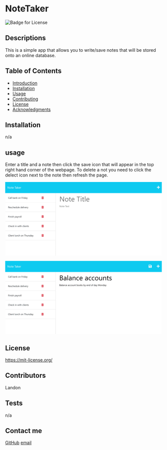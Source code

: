 # NoteTaker
  ![Badge for License](https://shields.io/badge/license-MIT-purple.svg)
  ## Descriptions
  This is a simple app that allows you to write/save notes that will be stored onto an online database.

  ## Table of Contents
*  [Introduction](#introduction)
*  [Installation](#installation)
*  [Usage](#usage)
*  [Contributing](#contributors)
*  [License](#license)
*  [Acknowledgments](#acknowledgments)

## Installation
n/a

## usage
Enter a title and a note then click the save icon that will appear in the top right hand corner of the webpage. To delete a not you need to click the delect icon next to the note then refresh the page.

![Existing notes are listed in the left-hand column with empty fields on the right-hand side for the new note’s title and text.](./Assets/11-express-homework-demo-01.png)

![Note titled “Balance accounts” reads, “Balance account books by end of day Monday,” with other notes listed on the left.](./Assets/11-express-homework-demo-02.png)

## License

https://mit-license.org/

## Contributors


Landon

## Tests

n/a

## Contact me
[GitHub](https.github.com/KingKonaTheFirst)
[email](kingkonathefirst@gmail.com)





